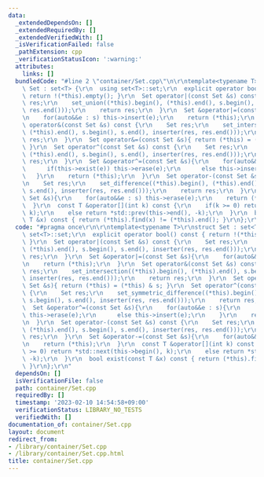 ```yaml
---
data:
  _extendedDependsOn: []
  _extendedRequiredBy: []
  _extendedVerifiedWith: []
  _isVerificationFailed: false
  _pathExtension: cpp
  _verificationStatusIcon: ':warning:'
  attributes:
    links: []
  bundledCode: "#line 2 \"container/Set.cpp\"\n\r\ntemplate<typename T>\r\nstruct\
    \ Set : set<T> {\r\n  using set<T>::set;\r\n  explicit operator bool() const {\
    \ return !(*this).empty(); }\r\n  Set operator|(const Set &s) const {\r\n    Set\
    \ res;\r\n    set_union((*this).begin(), (*this).end(), s.begin(), s.end(), inserter(res,\
    \ res.end()));\r\n    return res;\r\n  }\r\n  Set &operator|=(const Set &s){\r\
    \n    for(auto&&e : s) this->insert(e);\r\n    return (*this);\r\n  }\r\n  Set\
    \ operator&(const Set &s) const {\r\n    Set res;\r\n    set_intersection((*this).begin(),\
    \ (*this).end(), s.begin(), s.end(), inserter(res, res.end()));\r\n    return\
    \ res;\r\n  }\r\n  Set operator&=(const Set &s){ return (*this) = (*this) & s;\
    \ }\r\n  Set operator^(const Set &s) const {\r\n    Set res;\r\n    set_symmetric_difference((*this).begin(),\
    \ (*this).end(), s.begin(), s.end(), inserter(res, res.end()));\r\n    return\
    \ res;\r\n  }\r\n  Set &operator^=(const Set &s){\r\n    for(auto&&e : s){\r\n\
    \      if(this->exist(e)) this->erase(e);\r\n      else this->insert(e);\r\n \
    \   }\r\n    return (*this);\r\n  }\r\n  Set operator-(const Set &s) const {\r\
    \n    Set res;\r\n    set_difference((*this).begin(), (*this).end(), s.begin(),\
    \ s.end(), inserter(res, res.end()));\r\n    return res;\r\n  }\r\n  Set &operator-=(const\
    \ Set &s){\r\n    for(auto&&e : s) this->erase(e);\r\n    return (*this);\r\n\
    \  }\r\n  const T &operator[](int k) const {\r\n    if(k >= 0) return *std::next(this->begin(),\
    \ k);\r\n    else return *std::prev(this->end(), -k);\r\n  }\r\n  bool exist(const\
    \ T &x) const { return (*this).find(x) != (*this).end(); }\r\n};\r\n"
  code: "#pragma once\r\n\r\ntemplate<typename T>\r\nstruct Set : set<T> {\r\n  using\
    \ set<T>::set;\r\n  explicit operator bool() const { return !(*this).empty();\
    \ }\r\n  Set operator|(const Set &s) const {\r\n    Set res;\r\n    set_union((*this).begin(),\
    \ (*this).end(), s.begin(), s.end(), inserter(res, res.end()));\r\n    return\
    \ res;\r\n  }\r\n  Set &operator|=(const Set &s){\r\n    for(auto&&e : s) this->insert(e);\r\
    \n    return (*this);\r\n  }\r\n  Set operator&(const Set &s) const {\r\n    Set\
    \ res;\r\n    set_intersection((*this).begin(), (*this).end(), s.begin(), s.end(),\
    \ inserter(res, res.end()));\r\n    return res;\r\n  }\r\n  Set operator&=(const\
    \ Set &s){ return (*this) = (*this) & s; }\r\n  Set operator^(const Set &s) const\
    \ {\r\n    Set res;\r\n    set_symmetric_difference((*this).begin(), (*this).end(),\
    \ s.begin(), s.end(), inserter(res, res.end()));\r\n    return res;\r\n  }\r\n\
    \  Set &operator^=(const Set &s){\r\n    for(auto&&e : s){\r\n      if(this->exist(e))\
    \ this->erase(e);\r\n      else this->insert(e);\r\n    }\r\n    return (*this);\r\
    \n  }\r\n  Set operator-(const Set &s) const {\r\n    Set res;\r\n    set_difference((*this).begin(),\
    \ (*this).end(), s.begin(), s.end(), inserter(res, res.end()));\r\n    return\
    \ res;\r\n  }\r\n  Set &operator-=(const Set &s){\r\n    for(auto&&e : s) this->erase(e);\r\
    \n    return (*this);\r\n  }\r\n  const T &operator[](int k) const {\r\n    if(k\
    \ >= 0) return *std::next(this->begin(), k);\r\n    else return *std::prev(this->end(),\
    \ -k);\r\n  }\r\n  bool exist(const T &x) const { return (*this).find(x) != (*this).end();\
    \ }\r\n};\r\n"
  dependsOn: []
  isVerificationFile: false
  path: container/Set.cpp
  requiredBy: []
  timestamp: '2023-02-10 14:54:58+09:00'
  verificationStatus: LIBRARY_NO_TESTS
  verifiedWith: []
documentation_of: container/Set.cpp
layout: document
redirect_from:
- /library/container/Set.cpp
- /library/container/Set.cpp.html
title: container/Set.cpp
---
```

